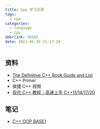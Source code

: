 ```yaml
---
title: Cpp 学习记录
tags:
  - cpp
categories:
  - language
  - cpp
abbrlink: 56502
date: 2023-05-30 21:17:24
---
```


## 资料

- [The Definitive C++ Book Guide and List](https://stackoverflow.com/questions/388242/the-definitive-c-book-guide-and-list/388282#388282)
- C++ Primer
- 侯捷 C++ 视频
- [现代 C++ 教程：高速上手 C++11/14/17/20](https://github.com/changkun/modern-cpp-tutorial/blob/master/README-zh-cn.md)

## 笔记

- [C++ OOP BASE1](/43292.html)
